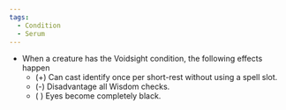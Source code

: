 ```yaml
---
tags:
  - Condition
  - Serum
---
```

- When a creature has the Voidsight condition, the following effects happen
	- (+) Can cast identify once per short-rest without using a spell slot.
	- (-) Disadvantage all Wisdom checks.
	- ( ) Eyes become completely black.